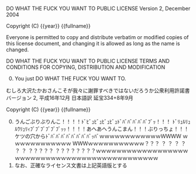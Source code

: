 DO WHAT THE FUCK YOU WANT TO PUBLIC LICENSE
Version 2, December 2004

Copyright (C) {{year}} {{fullname}}

Everyone is permitted to copy and distribute verbatim or modified copies of this license document, and changing it is allowed as long as the name is changed.

DO WHAT THE FUCK YOU WANT TO PUBLIC LICENSE TERMS AND CONDITIONS FOR COPYING, DISTRIBUTION AND MODIFICATION

0. You just DO WHAT THE FUCK YOU WANT TO.

むしろ大沢たかおさんこそが我々に謝罪すべきではないだろうか公衆利用許諾書
バージョン 2, 平成16年12月
日本語訳 延宝334+8年9月

Copyright (C) {{year}} {{fullname}}

0. うんごぶりぶりんこ！！！！ﾄﾞﾋﾞｭﾋﾞｭﾋﾞｭﾋﾞｭﾄﾞﾊﾞﾊﾞﾊﾞﾊﾞﾊﾞﾌﾞｯ！！！
ﾄﾞﾘｭﾙﾘｭﾙｳﾘｭﾘｨﾌﾞﾌﾞﾌﾞﾌﾞﾌﾞﾌﾞｯｯ！！！！あへあへうんこまん！！！ぶりっちょ！！！
ケツの穴からﾄﾞﾊﾞﾊﾞﾊﾞﾊﾞﾊﾞﾊﾞﾊﾞﾊﾞｯﾊﾞｗｗｗｗｗｗｗｗｗｗｗｗＷＷＷＷ
ｗｗｗｗｗｗｗｗｗｗｗｗ
ＷＷＷｗｗｗｗｗｗｗｗｗｗｗ？？？ ？ ？ ？ ？ ？ ？ ？？？？？ ？？？？？？？？ｗｗｗｗｗｗｗｗｗｗｗｗｗｗｗｗｗｗｗｗｗｗｗｗｗｗｗｗｗｗｗｗｗｗｗｗｗｗｗｗｗｗｗｗｗｗ
　
1. なお、正確なライセンス文書は上記英語版とする
